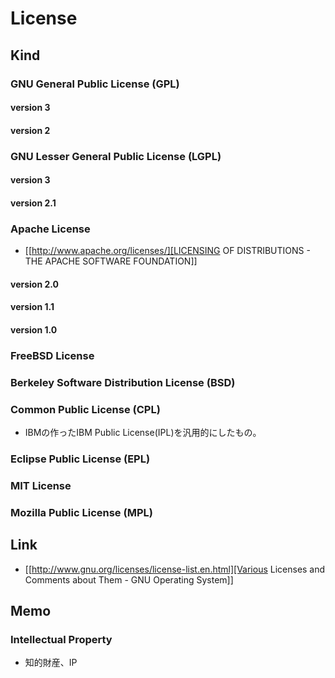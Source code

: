 # License
## Kind
### GNU General Public License (GPL)
#### version 3
#### version 2
### GNU Lesser General Public License (LGPL)
#### version 3
#### version 2.1
### Apache License
- [[http://www.apache.org/licenses/][LICENSING OF DISTRIBUTIONS - THE APACHE SOFTWARE FOUNDATION]]
#### version 2.0
#### version 1.1
#### version 1.0
### FreeBSD License
### Berkeley Software Distribution License (BSD)
### Common Public License (CPL)
- 
  IBMの作ったIBM Public License(IPL)を汎用的にしたもの。

### Eclipse Public License (EPL)
### MIT License
### Mozilla Public License (MPL)
## Link
- [[http://www.gnu.org/licenses/license-list.en.html][Various Licenses and Comments about Them - GNU Operating System]]
## Memo
### Intellectual Property
- 知的財産、IP
